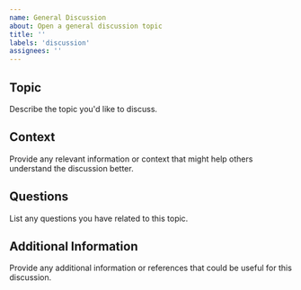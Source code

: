 ```yaml
---
name: General Discussion
about: Open a general discussion topic
title: ''
labels: 'discussion'
assignees: ''
---
```


## Topic

Describe the topic you'd like to discuss.

## Context

Provide any relevant information or context that might help others understand the discussion better.

## Questions

List any questions you have related to this topic.

## Additional Information

Provide any additional information or references that could be useful for this discussion.
